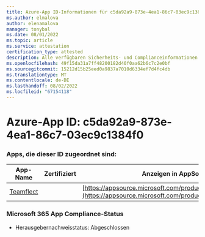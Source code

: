 ```yaml
---
title: Azure-App ID-Informationen für c5da92a9-873e-4ea1-86c7-03ec9c1384f0
ms.author: elmalova
author: elenamalova
manager: tonybal
ms.date: 08/01/2022
ms.topic: article
ms.service: attestation
certification_type: attested
description: Alle verfügbaren Sicherheits- und Complianceinformationen für c5da92a9-873e-4ea1-86c7-03ec9c1384f0.
ms.openlocfilehash: 49f15da31a7ff48200182d40f0aa62b6c7c2e0bf
ms.sourcegitcommit: 15212d15b25eed0a9837a7010d6334ef7d4fc4db
ms.translationtype: MT
ms.contentlocale: de-DE
ms.lasthandoff: 08/02/2022
ms.locfileid: "67154118"
---
```

# <a name="azure-app-id-c5da92a9-873e-4ea1-86c7-03ec9c1384f0"></a>Azure-App ID: c5da92a9-873e-4ea1-86c7-03ec9c1384f0


### <a name="apps-associated-with-this-id"></a>Apps, die dieser ID zugeordnet sind:
| **App-Name** | **Zertifiziert** | **Anzeigen in AppSource** |
|--------------|---------------|-----------------------|
| [Teamflect](../forward/WA200001860.md) |  | [https://appsource.microsoft.com/product/office/WA200001860](https://appsource.microsoft.com/product/office/WA200001860) |

### <a name="microsoft-365-app-compliance-status"></a>Microsoft 365 App Compliance-Status
- Herausgebernachweisstatus: Abgeschlossen
